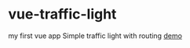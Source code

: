 # vue-traffic-light
my first vue app 
Simple traffic light with routing
[demo](https://vue-traffic-light.now.sh)
